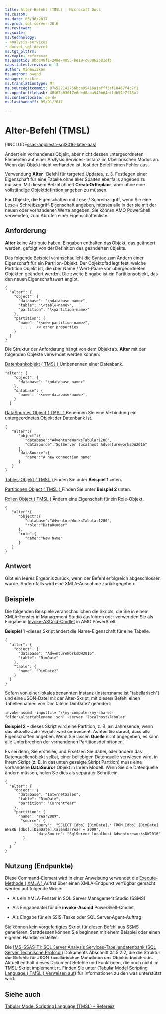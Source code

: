 ```yaml
---
title: Alter-Befehl (TMSL) | Microsoft Docs
ms.custom: 
ms.date: 05/30/2017
ms.prod: sql-server-2016
ms.reviewer: 
ms.suite: 
ms.technology:
- analysis-services
- docset-sql-devref
ms.tgt_pltfrm: 
ms.topic: reference
ms.assetid: 8bdc49f1-209e-4055-be19-c83862b81efa
caps.latest.revision: 13
author: Minewiskan
ms.author: owend
manager: erikre
ms.translationtype: MT
ms.sourcegitcommit: 876522142756bca05416a1afff3cf10467f4c7f1
ms.openlocfilehash: 48567b03017e6ded0aba940b64ef1db52e7f78a1
ms.contentlocale: de-de
ms.lasthandoff: 09/01/2017

---
```

# <a name="alter-command-tmsl"></a>Alter-Befehl (TMSL)

[!INCLUDE[ssas-appliesto-sql2016-later-aas](../../includes/ssas-appliesto-sql2016-later-aas.md)]

  Ändert ein vorhandenes Objekt, aber nicht dessen untergeordneten Elementen auf einer Analysis Services-Instanz im tabellarischen Modus an.  Wenn das Objekt nicht vorhanden ist, löst der Befehl einen Fehler aus.  
  
 Verwendung **Alter** -Befehl für targeted Updates, z. B. Festlegen einer Eigenschaft für eine Tabelle ohne aller Spalten ebenfalls angeben zu müssen. Mit diesem Befehl ähnelt **CreateOrReplace**, aber ohne eine vollständige Objektdefinition angeben zu müssen.  
  
 Für Objekte, die Eigenschaften mit Lese-/ Schreibzugriff, wenn Sie eine Lese-/ Schreibzugriff-Eigenschaft angeben, müssen alle in der sie mit der neuen oder vorhandenen Werte angeben. Sie können AMO PowerShell verwenden, zum Abrufen einer Eigenschaftenliste. 
  
## <a name="request"></a>Anforderung  
 **Alter** keine Attribute haben. Eingaben enthalten das Objekt, das geändert werden, gefolgt von der Definition des geänderten Objekts.  
  
 Das folgende Beispiel veranschaulicht die Syntax zum Ändern einer Eigenschaft für ein Partition-Objekt. Der Objektpfad legt fest, welche Partition Objekt ist, die über Name / Wert-Paare von übergeordneten Objekten geändert werden. Die zweite Eingabe ist ein Partitionsobjekt, das den neuen Eigenschaftswert angibt.  
  
```  
{   
  "alter": {   
    "object": {   
      "database": "\<database-name>",   
      "table": "\<table-name>",   
      "partition": "\<partition-name>"   
    },   
    "partition": {   
      "name": "\<new-partition-name>",   
       . . .  << other properties   
    }   
  }   
}   
```  
  
 Die Struktur der Anforderung hängt von dem Objekt ab. **Alter** mit der folgenden Objekte verwendet werden können:  
  
 [Datenbankobjekt &#40; TMSL &#41; ](../../analysis-services/tabular-models-scripting-language-objects/database-object-tmsl.md) Umbenennen einer Datenbank.  
  
```  
"alter": {   
    "object": {   
      "database": "\<database-name>"  
    },   
    "database": {   
      "name": "\<new-database-name>",   
    }   
  }   
```  
  
 [DataSources Object &#40; TMSL &#41; ](../../analysis-services/tabular-models-scripting-language-objects/datasources-object-tmsl.md) Benennen Sie eine Verbindung ein untergeordnetes Objekt der Datenbank ist.  
  
```  
{   
   "alter":{   
      "object":{   
         "database":"AdventureWorksTabular1200",  
         "dataSource":"SqlServer localhost AdventureworksDW2016"  
      },  
      "dataSource":{   
         "name":"A new connection name"  
      }  
   }  
}  
```  
  
 [Tables-Objekt &#40; TMSL &#41; ](../../analysis-services/tabular-models-scripting-language-objects/tables-object-tmsl.md) Finden Sie unter **Beispiel 1** unten.  
  
 [Partitionen Object &#40; TMSL &#41; ](../../analysis-services/tabular-models-scripting-language-objects/partitions-object-tmsl.md) Finden Sie unter **Beispiel 2** unten.  
  
 [Rollen Object &#40; TMSL &#41; ](../../analysis-services/tabular-models-scripting-language-objects/roles-object-tmsl.md) Ändern eine Eigenschaft für ein Role-Objekt.  
  
```  
{   
   "alter":{   
      "object":{   
         "database":"AdventureWorksTabular1200",  
         "role":"DataReader"  
      },  
      "role":{   
         "name":"New Name"  
      }  
   }  
}  
```  
  
## <a name="response"></a>Antwort  
 Gibt ein leeres Ergebnis zurück, wenn der Befehl erfolgreich abgeschlossen wurde. Andernfalls wird eine XMLA-Ausnahme zurückgegeben.  
  
## <a name="examples"></a>Beispiele  
 Die folgenden Beispiele veranschaulichen die Skripts, die Sie in einem XMLA-Fenster in Management Studio ausführen oder verwenden Sie als Eingabe in [Invoke-ASCmd-Cmdlet](../../analysis-services/powershell/invoke-ascmd-cmdlet.md) in AMO PowerShell.  
  
 **Beispiel 1** -dieses Skript ändert die Name-Eigenschaft für eine Tabelle.  
  
```  
{   
  "alter": {   
    "object": {   
      "database": "AdventureWorksDW2016",   
      "table": "DimDate"  
    },   
    "table": {   
      "name": "DimDate2"  
    }   
  }   
}  
```  
  
 Sofern von einer lokales benannten Instanz (Instanzname ist "tabellarisch") und eine JSON-Datei mit der Alter-Skript, mit diesem Befehl einen Tabellennamen von DimDate in DimDate2 geändert:  
  
 `invoke-ascmd -inputfile '\\my-computer\my-shared-folder\altertablename.json' -server 'localhost\Tabular'`  
  
 **Beispiel 2** – dieses Skript wird eine Partition, z. B. am Jahresende, wenn das aktuelle Jahr Vorjahr wird umbenannt. Achten Sie darauf, dass alle Eigenschaften angeben. Wenn Sie lassen **Quelle** nicht angegeben, es kann alle Unterbrechen der vorhandenen Partitionsdefinitionen.  
  
 Es sei denn, Sie erstellen, und Ersetzen Sie dabei, oder ändern das Datenquellenobjekt selbst, einer beliebigen Datenquelle verwiesen wird, in Ihrem Skript (z. B. in das unten gezeigte Skript Partition) muss eine vorhandene **DataSource** Objekt in Ihrem Modell. Wenn Sie die Datenquelle ändern müssen, holen Sie dies als separater Schritt ein.  
  
```  
{   
  "alter": {   
    "object": {   
      "database": "InternetSales",   
      "table": "DimDate",  
      "partition": "CurrentYear"  
    },   
    "partition": {   
      "name": "Year2009",  
       "source": {  
             "query":  "SELECT [dbo].[DimDate].* FROM [dbo].[DimDate] WHERE [dbo].[DimDate].CalendarYear = 2009",  
              "dataSource": "SqlServer localhost AdventureworksDW2016"  
        }  
    }   
  }   
}  
```  
  
## <a name="usage-endpoints"></a>Nutzung (Endpunkte)  
 Diese Command-Element wird in einer Anweisung verwendet die [Execute-Methode &#40; XMLA &#41; ](../../analysis-services/xmla/xml-elements-methods-execute.md) Aufruf über einen XMLA-Endpunkt verfügbar gemacht werden auf folgende Weise:  
  
-   Als ein XMLA-Fenster in SQL Server Management Studio (SSMS)  
  
-   Als Eingabedatei für die **invoke-Ascmd** PowerShell-Cmdlet  
  
-   Als Eingabe für ein SSIS-Tasks oder SQL Server-Agent-Auftrag  
  
 Sie können kein vorgefertigtes Skript für diesen Befehl aus SSMS generieren. Stattdessen können Sie beginnen mit einem Beispiel oder einen eigenen Handler erstellen.  
  
 Die [ \[MS-SSAS-T\]: SQL Server Analysis Services-Tabellendatenbank (SQL Server Technische Protocol)](http://go.microsoft.com/fwlink/p/?LinkId=784855) Dokuments Abschnitt 3.1.5.2.2, die die Struktur der Befehle für JSON-tabellarischen Metadaten und Objekte beschreibt. Aktuell enthält dieses Dokument Befehle und Funktionen, die noch nicht im TMSL-Skript implementiert. Finden Sie unter ([Tabular Model Scripting Language &#40; TMSL &#41; Verweisen auf](../../analysis-services/tabular-model-scripting-language-tmsl-reference.md)) für Informationen zu den was unterstützt wird.  

## <a name="see-also"></a>Siehe auch  
 [Tabular Model Scripting Language &#40;TMSL&#41; – Referenz](../../analysis-services/tabular-model-scripting-language-tmsl-reference.md)  
  
  
